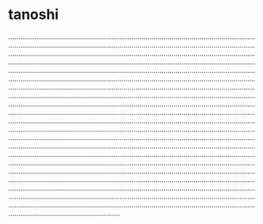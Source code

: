 # tanoshi
....................................................................................................................................................................................................................................................................................................................................................................................................................................................................................................................................................................................................................................................................................................................................................................................................................................................................................................................................................................................................................................................................................................................................................................................................................................................................................................................................................................................................................................................................................................................................................................................................................................................................................................................................................................................................................................................................................................................................................................................................................................................................................................................................................................................................................................................................................................................................................................................................................................................................................................................................................................................................................................................................................................................................................................